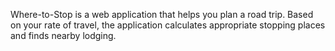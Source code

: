 Where-to-Stop is a web application that helps you plan a road trip. Based on your rate of travel, the application calculates appropriate stopping places and finds nearby lodging.

